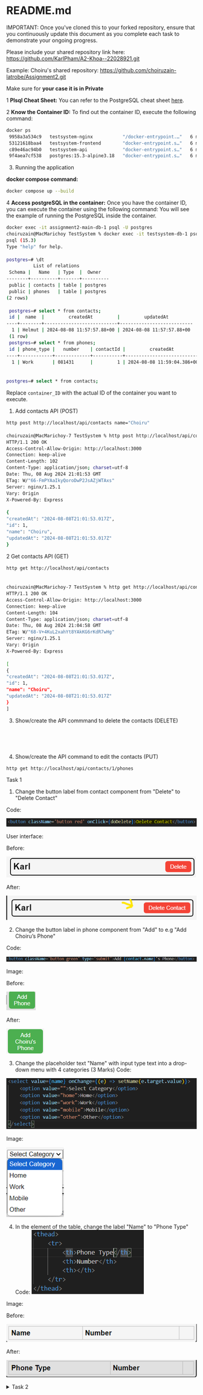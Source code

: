 # README.md

IMPORTANT: Once you've cloned this to your forked repository, ensure that you continuously update this document as you complete each task to demonstrate your ongoing progress.

Please include your shared repository link here: https://github.com/KarlPham/A2-Khoa--22028921.git

Example:
Choiru's shared repository: https://github.com/choiruzain-latrobe/Assignment2.git


Make sure for **your case it is in Private**

1 **Plsql Cheat Sheet:**
You can refer to the PostgreSQL cheat sheet [here](https://www.postgresqltutorial.com/postgresql-cheat-sheet/).

2 **Know the Container ID:**
To find out the container ID, execute the following command:
   ```bash
   docker ps
    9958a3a534c9   testsystem-nginx           "/docker-entrypoint.…"   6 minutes ago   Up 6 minutes   0.0.0.0:80->80/tcp   testsystem-nginx-1
    53121618baa4   testsystem-frontend        "docker-entrypoint.s…"   6 minutes ago   Up 6 minutes   3000/tcp             testsystem-frontend-1
    c89e46ac94b0   testsystem-api             "docker-entrypoint.s…"   6 minutes ago   Up 6 minutes   5000/tcp             testsystem-api-1
    9f4aea7cf538   postgres:15.3-alpine3.18   "docker-entrypoint.s…"   6 minutes ago   Up 6 minutes   5432/tcp             testsystem-db-1
   ```
3. Running the application

**docker compose command:**
   ```bash
   docker compose up --build
   ```

4 **Access postgreSQL in the container:**
Once you have the container ID, you can execute the container using the following command:
You will see the example of running the PostgreSQL inside the container.
   ```bash
   docker exec -it assignment2-main-db-1 psql -U postgres
   choiruzain@MacMarichoy TestSystem % docker exec -it testsystem-db-1 psql -U postgres                                       
   psql (15.3)
   Type "help" for help.
   
   postgres=# \dt
             List of relations
    Schema |   Name   | Type  |  Owner   
   --------+----------+-------+----------
    public | contacts | table | postgres
    public | phones   | table | postgres
   (2 rows)
  
    postgres=# select * from contacts;
    id |  name  |         createdAt         |         updatedAt         
   ----+--------+---------------------------+---------------------------
     1 | Helmut | 2024-08-08 11:57:57.88+00 | 2024-08-08 11:57:57.88+00
    (1 row)
    postgres=# select * from phones;
    id | phone_type |   number    | contactId |         createdAt          |         updatedAt          
   ----+------------+-------------+-----------+----------------------------+----------------------------
     1 | Work       | 081431      |         1 | 2024-08-08 11:59:04.386+00 | 2024-08-08 11:59:04.386+00


postgres=# select * from contacts;
   ```
Replace `container_ID` with the actual ID of the container you want to execute.






1. Add contacts API  (POST)
```bash
http post http://localhost/api/contacts name="Choiru"
        
choiruzain@MacMarichoy-7 TestSystem % http post http://localhost/api/contacts name="Choiru"
HTTP/1.1 200 OK
Access-Control-Allow-Origin: http://localhost:3000
Connection: keep-alive
Content-Length: 102
Content-Type: application/json; charset=utf-8
Date: Thu, 08 Aug 2024 21:01:53 GMT
ETag: W/"66-FmPYAaIkyQoroDwP2JsAZjWTAxs"
Server: nginx/1.25.1
Vary: Origin
X-Powered-By: Express

{
"createdAt": "2024-08-08T21:01:53.017Z",
"id": 1,
"name": "Choiru",
"updatedAt": "2024-08-08T21:01:53.017Z"
}

```
2 Get contacts API  (GET)

```bash
http get http://localhost/api/contacts


choiruzain@MacMarichoy-7 TestSystem % http get http://localhost/api/contacts
HTTP/1.1 200 OK
Access-Control-Allow-Origin: http://localhost:3000
Connection: keep-alive
Content-Length: 104
Content-Type: application/json; charset=utf-8
Date: Thu, 08 Aug 2024 21:04:58 GMT
ETag: W/"68-V+4KuL2xahYt8YAkKG6rKdR7wHg"
Server: nginx/1.25.1
Vary: Origin
X-Powered-By: Express

[
{
"createdAt": "2024-08-08T21:01:53.017Z",
"id": 1,
"name": "Choiru",
"updatedAt": "2024-08-08T21:01:53.017Z"
}
]


```
3. Show/create the API commmand to delete the contacts (DELETE)

```bash





```

4. Show/create the API command to edit the contacts (PUT)
```
http get http://localhost/api/contacts/1/phones

```





<detail>
 <summary>Task 1</summary>

1. Change the button label from contact component from "Delete" to "Delete Contact" 

Code:
<!-- the button label has been change from "Delete" to "Delete Contact" -->


![alt text](./frontend/public/img/t1code1.png)

User interface:

Before:

![alt text](./frontend/public/img/t1ui1.png)

After:

![alt text](./frontend/public/img/t1ui2.png)


2. Change the button label in phone component from "Add" to e.g "Add Choiru’s Phone" 

Code:

<!-- Change the button labe in NewPhone component from "Add phone" to add "Add {contact.name} phone" -->

<!-- The {contact.name} part is a dynamic value (likely from a prop or state), which inserts the current contact’s name into the button's label. -->

![alt text](./frontend/public/img/t1.2code1.png)

Image:

Before:

![alt text](./frontend/public/img/t1.2ui1.png)

After:

![alt text](./frontend/public/img/t1.2ui2.png)

3. Change the placeholder text "Name" with input type text into a drop-down menu with 4 categories (3
Marks)
Code: 
<!-- The <select> element creates a dropdown menu where users can choose from a list of options. -->

<!-- value={name}: The value attribute binds the selected value of the dropdown to the name state, ensuring the dropdown reflects the current state value. -->

<!-- onChange={(e) => setName(e.target.value)}: This event handler updates the name state with the selected option's value when the user selects a new option. -->

![alt text](./frontend/public/img/t1.3code1.png)

Image:

![alt text](./frontend/public/img/t1.3ui1.png)


4. In the <tr> element of the table, change the label "Name" to "Phone Type" 
Code:
![alt text](./frontend/public/img/t1.4code1.png)

Image:

Before:

![alt text](./frontend/public/img/t1.4ui1.png)

After:

![alt text](./frontend/public/img/t1.4ui2.png)

<details>
 <summary>Task 2</summary>

1. Show the API command for “Show Contact” and provide a screenshot of the output (1 Mark)

```bash
Command:
http get http://localhost/api/contacts

Output:
HTTP/1.1 200 OK
Access-Control-Allow-Origin: http://localhost:3000
Connection: keep-alive
Content-Length: 104
Content-Type: application/json; charset=utf-8
Date: Tue, 24 Sep 2024 03:23:32 GMT
ETag: W/"68-XLFFy+uHAYMjDlFZFEN2GwKr3kk"
Server: nginx/1.25.1
Vary: Origin
X-Powered-By: Express

[
    {
        "createdAt": "2024-09-24T02:51:02.022Z",
        "id": 2,
        "name": "Choiru",
        "updatedAt": "2024-09-24T02:51:02.022Z"
    }
]
```
2. Show the API command for “Add Contact” and provide a screenshot of the output (1 Mark)

```bash
Command:
http post http://localhost/api/contacts name="Karl"

Output:
HTTP/1.1 200 OK
Access-Control-Allow-Origin: http://localhost:3000
Connection: keep-alive
Content-Length: 100
Content-Type: application/json; charset=utf-8
Date: Tue, 24 Sep 2024 03:29:50 GMT
ETag: W/"64-xkvqbvEPA1RCAi2DWHI8ty1uf/k"
Server: nginx/1.25.1
Vary: Origin
X-Powered-By: Express

{
    "createdAt": "2024-09-24T03:29:50.372Z",
    "id": 4,
    "name": "Karl",
    "updatedAt": "2024-09-24T03:29:50.372Z"
}
```

3. Show the API command for “Delete Contact” and provide a screenshot of the output (1 Marks)

```bash
Command:
http delete http://localhost/api/contacts/4

Output:
HTTP/1.1 200 OK
Access-Control-Allow-Origin: http://localhost:3000
Connection: keep-alive
Content-Length: 47
Content-Type: application/json; charset=utf-8
Date: Tue, 24 Sep 2024 03:35:28 GMT
ETag: W/"2f-i0D5Qo4IGfH+OpTTITmyTnSzFvU"
Server: nginx/1.25.1
Vary: Origin
X-Powered-By: Express

{
    "message": "Contact was deleted successfully!"
}
```
4. Show the API command for “Update Contact” and provide a screenshot of the output (1 Marks)

```bash
Command:
http put http://localhost/api/contacts/2 name="Karl"

Output:
HTTP/1.1 200 OK
Access-Control-Allow-Origin: http://localhost:3000
Connection: keep-alive
Content-Length: 47
Content-Type: application/json; charset=utf-8
Date: Tue, 24 Sep 2024 03:42:25 GMT
ETag: W/"2f-9DEigpdI8FmatdY6qgJYc7CM5hQ"
Server: nginx/1.25.1
Vary: Origin
X-Powered-By: Express

{
    "message": "Contact was updated successfully."
}
```

5. Show the API command for “Show Phone” and provide a screenshot of the output (1 Mark)

```bash
Command:
http get http://localhost/api/contacts/2/phones

Output:
HTTP/1.1 200 OK
Access-Control-Allow-Origin: http://localhost:3000
Connection: keep-alive
Content-Length: 137
Content-Type: application/json; charset=utf-8
Date: Tue, 24 Sep 2024 03:50:41 GMT
ETag: W/"89-mZXShvt7yfB5kLXdbgRU/5fhlSs"
Server: nginx/1.25.1
Vary: Origin
X-Powered-By: Express

[
    {
        "contactId": 2,
        "createdAt": "2024-09-24T03:49:25.498Z",
        "id": 2,
        "name": "home",
        "number": "123456789",
        "updatedAt": "2024-09-24T03:49:25.498Z"
    }
]
```
6. Show the API command for “Add Phone” and provide a screenshot of the output (1 Marks)

```bash
Command:
http post http://localhost/api/contacts/2/phones name="work" number="0987654321"

Output:
HTTP/1.1 200 OK
Access-Control-Allow-Origin: http://localhost:3000
Connection: keep-alive
Content-Length: 136
Content-Type: application/json; charset=utf-8
Date: Tue, 24 Sep 2024 04:03:26 GMT
ETag: W/"88-XTIBLu0MTdjF5i9JG6nwfQv/SRc"
Server: nginx/1.25.1
Vary: Origin
X-Powered-By: Express

{
    "contactId": 2,
    "createdAt": "2024-09-24T04:03:26.972Z",
    "id": 4,
    "name": "work",
    "number": "0987654321",
    "updatedAt": "2024-09-24T04:03:26.972Z"
}
```

7. Show the API command for “Delete Phone” and provide a screenshot of the output (1 Marks)

```bash
Command:
http delete http://localhost/api/contacts/2/phones/4

Output:
HTTP/1.1 200 OK
Access-Control-Allow-Origin: http://localhost:3000
Connection: keep-alive
Content-Length: 45
Content-Type: application/json; charset=utf-8
Date: Tue, 24 Sep 2024 04:07:25 GMT
ETag: W/"2d-FdOer7L1Hk5YcQlrlpn01BrNJmA"
Server: nginx/1.25.1
Vary: Origin
X-Powered-By: Express

{
    "message": "Phone was deleted successfully!"
}
```

8. Show the API command for “Update Phone” and provide a screenshot of the output (1 Marks)

```bash
Command:
http put http://localhost/api/contacts/2/phones/2 name="family" number="66668888"

Output:
HTTP/1.1 200 OK
Access-Control-Allow-Origin: http://localhost:3000
Connection: keep-alive
Content-Length: 45
Content-Type: application/json; charset=utf-8
Date: Tue, 24 Sep 2024 04:16:28 GMT
ETag: W/"2d-p9Lx2PQGimApZ9nkrVa0opZVZlQ"
Server: nginx/1.25.1
Vary: Origin
X-Powered-By: Express

{
    "message": "Phone was updated successfully."
}
```
<detail>
<summary>Task 3</summary>

1. Modify the contacts Table (5 Marks):

a. Update the contacts table to include the following attributes:

i. id

ii. Name

iii. Address


There are 2 methods when modify the contact **Table** in the **Database** using Sequelize:

- ```Sequelize's .sync()``` method synchronizes your models with the database by creating or altering tables to match the current state of your models.

- Migrations are scripts that define how to apply changes to the database schema (like adding columns, changing data types, etc.) in a step-by-step manner. They allow you to evolve your database schema over time in a controlled way.

**Comparison:**


![alt text](./frontend/public/img/t3comParison.png)

**In this project, I use ```Sequelize's .sync()``` method due to the convenient it bring**

- To set up this method, I changed **db.sequelize.sync({ force: false })** in (./api/app.js) to **db.sequelize.sync({ after: true })**

Code:

![alt text](./frontend/public/img/t3.1code1.png)

- After that, I modified ```contact.models.js``` in (./api/models/contact.models.js)

Code:

![alt text](./frontend/public/img/t3.1code2'.png)

Alter Database:

![alt text](./frontend/public/img/t3.1ui1.png)

2. Modify the phones Table (5 Marks):

a. Update the phones table to include the following attributes:

i. id

ii. phone_type

iii. phone_number

iv. contactId

- Do the same steps as above, but this time I modified ```phone.models.js``` in (./api/models/phones.model.js) 

Code:

![alt text](./frontend/public/img/t3.2code1.png)

Alter Database:

![alt text](./frontend/public/img/t3.2ui1.png)

3. Adjust the Front-End (4 Marks):

a. Modify the front-end to align with the updated backend structure.

Before modify the front-end to align with the updated backend structure, I need to modify the logic of Api first to handle the database changed

**```contact.controller.js``` changes (./api/controllers/contact.controller.js)**

Code:

![alt text](./frontend/public/img/t3.3code1.png)

Explanation:

- This code is a controller function in a Node.js and Express application that creates a new contact record in the database (POST request)

- By adding **req.body.address** expected to contain **address** fields submitted by the client to the new database

- Only need to change the POST request because it add new fields which is ```address```, the others request don't need to change as long as the ```contactId``` remains the same

**```phone.controller.js``` changes (./api/controllers/phone.controller.js)**

Code:

![alt text](./frontend/public/img/t3.3code2.png)

Explanation:
- This code is a controller function in a Node.js and Express application that creates a new phone record in the database (POST request)

- Modified from **name**, **number** to **phone_type**, **phone_number**.

- Only the POST request needs to be changed, as it updates the existing fields from ```name``` and ```number``` to ```phone_type``` and ```phone_number```. The other requests don't need any changes as long as the ```contactId``` and ```phoneId``` remain the same.

- Frontend changes

**Contacts**:

Start with the ```NewContact.js ``` (./frontend/src/components/NewContact.js)

Code:

![alt text](./frontend/public/img/t3.3code3.png)

Explanation:

- The form now allows users to input both a ```name``` and ```address``` for a ```NewContact```.

- When the form is submitted, a POST request is sent to the API to create the contact, passing both the ```name``` and ```address``` in the request body.

- If the contact is successfully created, the new contact is added to the contacts array, and the form inputs are reset.

Image:

![alt text](./frontend/public/img/t3.3ui1.png)

After that, begin to adjust codes in ``Contact.js`` (./frontend/src/components/Contact.js)

Code:

![alt text](./frontend/public/img/t3.3code4.png)

Explanation:

- Added the ```<p>{contact.address}</p>``` element inside the contact's title section to display the contact's address.

- Now both the name and address will be displayed for each contact.

Image:

![alt text](./frontend/public/img/t3.3ui2.png)

No need to change in the ``ContactList.js`` because ``Contact.js`` component already handles displaying both name and address then ``ContactList.js`` display all the Contacts

Image:

![alt text](./frontend/public/img/t3.3ui3.png)

**Phones:**

Do exactly same steps in adjust Contact's frontend, the result shows below

``NewPhone.js``

Code:

![alt text](./frontend/public/img/t3.3code5.png)

``Phone.js``

Code:

![alt text](./frontend/public/img/t3.3ui4.png)

Image:

![alt text](./frontend/public/img/t3.3ui5.png)

Again no need to change in the ``PhoneList.js`` because it display alls Phone components

**Final result**

![alt text](./frontend/public/img/t3.3ui6.png)

4. Test All APIs related to table modified contacts and phones (8 Marks):

- Contacts:

**GET METHOD**
```bash
http get http://localhost/api/contacts
HTTP/1.1 200 OK
Access-Control-Allow-Origin: http://localhost:3000
Connection: keep-alive
Content-Length: 247
Content-Type: application/json; charset=utf-8
Date: Fri, 27 Sep 2024 08:32:50 GMT
ETag: W/"f7-bG0Isqino/a+MUnEyZaHNV/wWJ8"
Server: nginx/1.25.1
Vary: Origin
X-Powered-By: Express

[
    {
        "address": "BrayBrook",
        "createdAt": "2024-09-27T07:48:53.209Z",
        "id": 2,
        "name": "Karl",
        "updatedAt": "2024-09-27T07:48:53.209Z"
    },
    {
        "address": "Bendigo",
        "createdAt": "2024-09-27T07:56:07.196Z",
        "id": 3,
        "name": "Choiru",
        "updatedAt": "2024-09-27T07:56:07.196Z"
    }
]
```

**POST METHOD**
```bash
http post http://localhost/api/contacts name="Cheezu" address="bundoora"
HTTP/1.1 200 OK
Access-Control-Allow-Origin: http://localhost:3000
Connection: keep-alive
Content-Length: 123
Content-Type: application/json; charset=utf-8
Date: Fri, 27 Sep 2024 08:37:04 GMT
ETag: W/"7b-WIqYaabEogkTxtW7co/urRBaA+0"
Server: nginx/1.25.1
Vary: Origin
X-Powered-By: Express

{
    "address": "bundoora",
    "createdAt": "2024-09-27T08:37:04.518Z",
    "id": 4,
    "name": "Cheezu",
    "updatedAt": "2024-09-27T08:37:04.518Z"
}
```

**DELETE METHOD**
```bash
http delete http://localhost/api/contacts/4
HTTP/1.1 200 OK
Access-Control-Allow-Origin: http://localhost:3000
Connection: keep-alive
Content-Length: 47
Content-Type: application/json; charset=utf-8
Date: Fri, 27 Sep 2024 08:39:00 GMT
ETag: W/"2f-i0D5Qo4IGfH+OpTTITmyTnSzFvU"
Server: nginx/1.25.1
Vary: Origin
X-Powered-By: Express

{
    "message": "Contact was deleted successfully!"
}
```

**PUT METHOD**
```bash
http put http://localhost/api/contacts/2 name="Khoa" address="Melbourne"
HTTP/1.1 200 OK
Access-Control-Allow-Origin: http://localhost:3000
Connection: keep-alive
Content-Length: 47
Content-Type: application/json; charset=utf-8
Date: Fri, 27 Sep 2024 08:44:55 GMT
ETag: W/"2f-9DEigpdI8FmatdY6qgJYc7CM5hQ"
Server: nginx/1.25.1
Vary: Origin
X-Powered-By: Express

{
    "message": "Contact was updated successfully."
}
```

- Phones:

**GET METHOD**
```bash
http get http://localhost/api/contacts/2/phones
HTTP/1.1 200 OK
Access-Control-Allow-Origin: http://localhost:3000
Connection: keep-alive
Content-Length: 299
Content-Type: application/json; charset=utf-8
Date: Fri, 27 Sep 2024 08:47:27 GMT
ETag: W/"12b-yJSNDcAfv4xbHFZzofKJn3BGh+I"
Server: nginx/1.25.1
Vary: Origin
X-Powered-By: Express

[
    {
        "contactId": 2,
        "createdAt": "2024-09-27T08:23:18.972Z",
        "id": 1,
        "phone_number": "123456789",
        "phone_type": "home",
        "updatedAt": "2024-09-27T08:23:18.972Z"
    },
    {
        "contactId": 2,
        "createdAt": "2024-09-27T08:27:00.714Z",
        "id": 2,
        "phone_number": "987654432",
        "phone_type": "mobile",
        "updatedAt": "2024-09-27T08:27:00.714Z"
    }
]
```

**POST METHOD**
```bash
http post http://localhost/api/contacts/2/phones phone_type="work" phone_number="88886666"
HTTP/1.1 200 OK
Access-Control-Allow-Origin: http://localhost:3000
Connection: keep-alive
Content-Length: 146
Content-Type: application/json; charset=utf-8
Date: Fri, 27 Sep 2024 08:54:05 GMT
ETag: W/"92-ZEEpWZ72PPXKeblW7fzrEKKWTTs"
Server: nginx/1.25.1
Vary: Origin
X-Powered-By: Express

{
    "contactId": 2,
    "createdAt": "2024-09-27T08:54:05.819Z",
    "id": 4,
    "phone_number": "88886666",
    "phone_type": "work",
    "updatedAt": "2024-09-27T08:54:05.819Z"
}
```

**DELETE METHOD**
```bash
http delete http://localhost/api/contacts/2/phones/4
HTTP/1.1 200 OK
Access-Control-Allow-Origin: http://localhost:3000
Connection: keep-alive
Content-Length: 45
Content-Type: application/json; charset=utf-8
Date: Fri, 27 Sep 2024 08:58:19 GMT
ETag: W/"2d-FdOer7L1Hk5YcQlrlpn01BrNJmA"
Server: nginx/1.25.1
Vary: Origin
X-Powered-By: Express

{
    "message": "Phone was deleted successfully!"
}
```

**PUT METHOD**
```bash
 http put http://localhost/api/contacts/2/phones/1 phone_number="123456788"
HTTP/1.1 200 OK
Access-Control-Allow-Origin: http://localhost:3000
Connection: keep-alive
Content-Length: 45
Content-Type: application/json; charset=utf-8
Date: Fri, 27 Sep 2024 09:01:15 GMT
ETag: W/"2d-p9Lx2PQGimApZ9nkrVa0opZVZlQ"
Server: nginx/1.25.1
Vary: Origin
X-Powered-By: Express

{
    "message": "Phone was updated successfully."
}
```
<detail>
 <summary>Task 4</summary>

1. Table Creation: Create a new table named `companies` with the following attributes (18 Marks):

a. company_id: Primary key, uniquely identifies each company

b. company_name: Name of the company

c. company_address: Address of the company

d. contact_id: Foreign key referencing contact_id in the contacts table

**Step 1 :**
- Define the ```Company``` model in the ./models directory.

Code(./api/models/company.model.js):

![alt text](./frontend/public/img/t4.1code1.png)

Explanation:
 
- ```company_id```: Primary key that uniquely identifies each company.

- ```company_name```: Name of the company.

- ```company_address```: Address of the company

- ```contact_id```: Foreign key that links to the ```contacts``` table. It establishes the relationship between a company and a contact.

**Step 2:**
- Import new ```company.model.js``` sequelize file to PostgreSQL database in (./api/models/index.js)

Code:

![alt text](./frontend/public/img/t4.1code2.png)

**Step 3:**
- Check Database

![alt text](./frontend/public/img/t4.1db1.png)

2. API Creation: Develop four APIs to manage records in the companies table, like Task 2 (12 Marks).

**Step 1**
- Create a new controller file for ```company``` named ```company.controller.js``` in ./api/controllers/

Image: 

![alt text](./frontend/public/img/t4.2code1.png)

After that import database from (./models) and define ```const Company``` to access the Company model from database object

Image:

![alt text](./frontend/public/img/t4.2code2.png)

**Step 2**
- Create a new company for specific contact method in ```company.controller.js```

Code:

![alt text](./frontend/public/img/t4.2code3.png)

Explanation:
- Creating the company object: The ```company``` object is created using ```company_name```, ```company_address```, and ```contact_id``` (which is extracted from the URL parameter).

- Database Insertion: The ```Company.create()``` function is used to insert the new company into the database.

- Response: If the creation is successful, the newly created company data is returned to the client. If an error occurs, a 500 error is returned.

**Step 3**

- Create a retrieves all companies associated with a specific contact method in ```company.controller.js```

Code:

![alt text](./frontend/public/img/t4.2code4.png)

Explanation:
- Extract ```contactId```: The contactId is extracted from the URL parameters.

- Querying the Database: The Company.findAll() method retrieves all companies from the database that have a ```contact_id``` equal to the ```contactId```.

- Response: The list of companies is sent back as a response. If there's an error during the query, a 500 error message is sent.

**Step 4**

- Create a retrieves a single company based on both the ```companyId``` and ```contactId``` method in ```company.controller.js```

Code:

![alt text](./frontend/public/img/t4.2code5.png)

Explanation:
- Extract Parameters: The ```companyId``` and ```contactId``` are extracted from the URL parameters.

- Querying the Database: The ```Company.findOne()``` method finds a company that matches both the ```company_id``` and ```contact_id```. This ensures that the company belongs to the correct contact.

- Response: If a company is found, its data is sent back. If no company is found, a 404 error is returned. Any other error triggers a 500 status with an error message.

**Step 5**

- Create a updates a company's details based on the ```companyId``` and ```contactId``` method in ```company.controller.js```

Code:

![alt text](./frontend/public/img/t4.2code6.png)

Explanation:
- Extract Parameters: The ```companyId``` and ```contactId``` are extracted from the URL.

- Update the Company: The ```Company.update()``` method updates the company in the database where both ```company_id``` and ```contact_id``` match.

- Response: If the update is successful, a success message is returned. If no company is found or the request body is empty, an error message is returned. If any other error occurs, a 500 error is sent.

**Step 6**

- Create a deletes a company from the database based on the ```companyId``` and ```contactId``` method in ```company.controller.js```

Code:

![alt text](./frontend/public/img/t4.2code7.png)

Explanation:
- Extract Parameters: The ```companyId``` and ```contactId``` are extracted from the URL.

- Delete the Company: The ```Company.destroy()``` method deletes the company from the database where both ```company_id``` and ```contact_id``` match.

- Response: If the deletion is successful, a success message is returned. If no company is found, an error message is returned. Any other error will trigger a 500 status with an error message.

**Step 7**
- Create a file called ```companies.routes.js``` in ./api/routes to define the API endpoints for interacting with the Company resources.

Code: 

![alt text](./frontend/public/img/t4.2code8.png)

Route Endpoints:
 - POST ```/api/contacts/:contactId/companies:```:Create a new company for the contact specified by ```contactId```.

 - GET ```/api/contacts/:contactId/companies:```:Get all companies associated with the contact specified by ```contactId```.

 - GET ```/api/contacts/:contactId/companies/:companyId:```:Get a single company identified by ```companyId``` for the contact specified by contactId.

 - PUT ```/api/contacts/:contactId/companies/:companyId:```:Update the company identified by companyId for the contact specified by ```contactId```.

 - DELETE ```/api/contacts/:contactId/companies/:companyId:```:Delete the company identified by companyId for the contact specified by ```contactId```.

 **Step 8**

 - Register the routes in main app file which is ```app.js``` in ```./api/app.js```

 Code:

![alt text](./frontend/public/img/t4.2code9.png)

**Step 9**

- API testing

**POST Method**

```bash
http post http://localhost/api/contacts/1/companies company_name="Google" company_address="Mel"
HTTP/1.1 200 OK
Access-Control-Allow-Origin: http://localhost:3000
Connection: keep-alive
Content-Length: 157
Content-Type: application/json; charset=utf-8
Date: Fri, 27 Sep 2024 14:55:44 GMT
ETag: W/"9d-W/NfWjkrSbCv+zdlowlVIstXqSE"
Server: nginx/1.25.1
Vary: Origin
X-Powered-By: Express

{
    "company_address": "Mel",
    "company_id": 1,
    "company_name": "Google",
    "contact_id": 1,
    "createdAt": "2024-09-27T14:55:44.324Z",
    "updatedAt": "2024-09-27T14:55:44.324Z"
}
```
**GET Method**

```bash
http get http://localhost/api/contacts/1/companies
HTTP/1.1 200 OK
Access-Control-Allow-Origin: http://localhost:3000
Connection: keep-alive
Content-Length: 159
Content-Type: application/json; charset=utf-8
Date: Fri, 27 Sep 2024 14:57:51 GMT
ETag: W/"9f-MKOEOjuHVSJQscLgUW8GLpkTbXg"
Server: nginx/1.25.1
Vary: Origin
X-Powered-By: Express

[
    {
        "company_address": "Mel",
        "company_id": 1,
        "company_name": "Google",
        "contact_id": 1,
        "createdAt": "2024-09-27T14:55:44.324Z",
        "updatedAt": "2024-09-27T14:55:44.324Z"
    }
]
```
**PUT Method**

```bash
http put http://localhost/api/contacts/1/companies/1 company_name="Facebook" company_address="Bendigo"
HTTP/1.1 200 OK
Access-Control-Allow-Origin: http://localhost:3000
Connection: keep-alive
Content-Length: 47
Content-Type: application/json; charset=utf-8
Date: Fri, 27 Sep 2024 15:00:14 GMT
ETag: W/"2f-tSOkyn1aLnHg00JkjP0hv/QxH7Q"
Server: nginx/1.25.1
Vary: Origin
X-Powered-By: Express

{
    "message": "Company was updated successfully."
}
```

**DELETE Method**

```bash
http delete http://localhost/api/contacts/1/companies/1
HTTP/1.1 200 OK
Access-Control-Allow-Origin: http://localhost:3000
Connection: keep-alive
Content-Length: 47
Content-Type: application/json; charset=utf-8
Date: Fri, 27 Sep 2024 15:01:54 GMT
ETag: W/"2f-goeWLYgQgcZh1o2QS0V4ovFdEa0"
Server: nginx/1.25.1
Vary: Origin
X-Powered-By: Express

{
    "message": "Company was deleted successfully!"
}
```
<detail>
 <summary>Task 5</summary>

**Basic Company Structure**

The company management in the project involves three key components: ```CompanyList.js```, ```Company.js```, and ```NewCompany.js```. These components work together to manage the list of companies associated with each contact in Contact application.

Overview:

- ```CompanyList.js```: This is the main component that handles the list of companies for a specific contact. It fetches the companies from the backend, displays them in a table, and includes a form for adding new companies.

- ```Company.js```: This component represents an individual company within the list. It displays the company name and address, and provides buttons to edit or delete the company.

- ```NewCompany.js```: This component contains a form to allow the user to add a new company. It interacts with the backend to create a new company in the database.

**The Structure of Components:**

```CompanyList.js```

- This component acts as the parent for both the ```Company``` and ```NewCompany``` components.

- It fetches the list of companies from the backend and renders each company in a **table row** by using the ```Company``` component.

- It also contains the ```NewCompany``` component, which allows adding a new company.

```Company.js```

- This component is responsible for rendering a single company in the table.

- It provides the functionality to edit and delete a company.

```NewCompany.js```

- This component renders a form that allows the user to input a new company's name and address and submit the form to create a new company in the database.

**Diagram**

```bash
+------------------------+
|  CompanyList.js         |
|                        |
|  +------------------+  |
|  | NewCompany.js     |  |   <-- Form to add a new company
|  +------------------+  |
|                        |
|  +------------------+  |
|  | Company.js        |  |   <-- Displays a company, includes edit/delete buttons
|  +------------------+  |
|                        |
|  +------------------+  |
|  | Company.js        |  |   <-- Displays another company (one per row)
|  +------------------+  |
+------------------------+
```

**Company Structure Image**

![alt text](./frontend/public/img/t5ui1.png)

**```Company.js``` Code**

```bash
import { useState } from 'react';

function Company({ company, companies, setCompanies, contactId }) {
    // State to handle whether the company is being edited
    const [isEditing, setIsEditing] = useState(false);
    
    // State to manage the edited company details (company_name and company_address)
    const [editedCompany, setEditedCompany] = useState({
        company_name: company.company_name,
        company_address: company.company_address,
    });

    // Function to handle updating the company
    async function handleUpdate(e) {
        e.preventDefault();

        // Send a PUT request to the API to update the company details
        const response = await fetch(`http://localhost/api/contacts/${contactId}/companies/${company.company_id}`, {
            method: 'PUT',
            headers: {
                'Content-Type': 'application/json',
            },
            body: JSON.stringify(editedCompany), // Send the updated company data in the request body
        });

        if (response.ok) {
            // If the update is successful, update the company list in the state
            const updatedCompanies = companies.map((c) =>
                c.company_id === company.company_id ? { ...c, ...editedCompany } : c
            );
            setCompanies(updatedCompanies);
            setIsEditing(false); // Exit edit mode
        }
    }

    // Function to handle deleting the company
    async function doDelete(e) {
        e.stopPropagation(); // Prevent click event from affecting the parent element

        // Send a DELETE request to the API to remove the company
        const response = await fetch(`http://localhost/api/contacts/${contactId}/companies/${company.company_id}`, {
            method: 'DELETE',
        });

        if (response.ok) {
            // If deletion is successful, remove the company from the list in the state
            const newCompanies = companies.filter((c) => c.company_id !== company.company_id);
            setCompanies(newCompanies);
        }
    }

    return (
        <tr>
            {isEditing ? (
                // If in editing mode, show input fields for editing company details
                <>
                    <td>
                        <input
                            type="text"
                            value={editedCompany.company_name}
                            onChange={(e) => setEditedCompany({ ...editedCompany, company_name: e.target.value })}
                        />
                    </td>
                    <td>
                        <input
                            type="text"
                            value={editedCompany.company_address}
                            onChange={(e) => setEditedCompany({ ...editedCompany, company_address: e.target.value })}
                        />
                    </td>
                    <td>
                        <button onClick={handleUpdate}>Save</button>
                        <button onClick={() => setIsEditing(false)}>Cancel</button>
                    </td>
                </>
            ) : (
                // If not in editing mode, display the company details
                <>
                    <td>{company.company_name}</td>
                    <td>{company.company_address}</td>
                    <td>
                        <button onClick={() => setIsEditing(true)}>Edit</button> {/* Enable editing */}
                        <button className="button red" onClick={doDelete}>Delete</button> {/* Delete company */}
                    </td>
                </>
            )}
        </tr>
    );
}

export default Company;
```
**```NewCompany.js``` Code with comment**

```bash
import { useState } from 'react';

function NewCompany({ contactId, companies, setCompanies }) {
    // State to store the new company's name and address
    const [companyName, setCompanyName] = useState('');
    const [companyAddress, setCompanyAddress] = useState('');

    // Function to handle the form submission to add a new company
    async function createCompany(e) {
        e.preventDefault();

        // Send a POST request to the API to create a new company
        const response = await fetch(`http://localhost/api/contacts/${contactId}/companies`, {
            method: 'POST',
            headers: {
                'Content-Type': 'application/json',
            },
            body: JSON.stringify({
                company_name: companyName, // Include the new company name
                company_address: companyAddress, // Include the new company address
            }),
        });

        const newCompany = await response.json(); // Parse the response

        if (response.ok) {
            // If creation is successful, add the new company to the list in the state
            setCompanies([...companies, newCompany]);
            setCompanyName(''); // Reset input fields
            setCompanyAddress(''); // Reset input fields
        }
    }

    return (
        <form className='new-company' onSubmit={createCompany}>
            {/* Input field for the new company's name */}
            <input
                type='text'
                placeholder='Company Name'
                value={companyName}
                onChange={(e) => setCompanyName(e.target.value)}
            />
            {/* Input field for the new company's address */}
            <input
                type='text'
                placeholder='Company Address'
                value={companyAddress}
                onChange={(e) => setCompanyAddress(e.target.value)}
            />
            <button type='submit'>Add Company</button> {/* Submit the form to create a company */}
        </form>
    );
}

export default NewCompany;
```

**```CompanyList.js``` Code with comment**

```bash
import { useState, useEffect } from 'react';
import Company from './Company.js'; // Import the Company component
import NewCompany from './NewCompany.js'; // Import the NewCompany component

function CompanyList({ contactId }) {
    // State to store the list of companies
    const [companies, setCompanies] = useState([]);

    // Fetch the companies related to the contact when the component mounts
    useEffect(() => {
        fetch(`http://localhost/api/contacts/${contactId}/companies`)
            .then((response) => response.json())
            .then((data) => setCompanies(data)) // Store the retrieved companies in state
            .catch((error) => {
                console.error('Error fetching companies:', error);
            });
    }, [contactId]); // Dependency array to re-fetch when contactId changes

    return (
        <div className='company-list'>
            {/* Form to add a new company */}
            <NewCompany contactId={contactId} companies={companies} setCompanies={setCompanies} />

            {/* Table to display the list of companies */}
            <table>
                <thead>
                    <tr>
                        <th>Company Name</th>
                        <th>Company Address</th>
                        <th>Actions</th>
                    </tr>
                </thead>
                <tbody>
                    {/* Map through the list of companies and render each one */}
                    {companies.map((company) => (
                        <Company
                            key={company.company_id}
                            company={company}
                            companies={companies}
                            setCompanies={setCompanies}
                            contactId={contactId} // Pass the contactId to identify the parent contact
                        />
                    ))}
                </tbody>
            </table>
        </div>
    );
}

export default CompanyList;
```

**Integrating ```CompanyList``` into ```Contact.js```**

Explanation:

- Now that the ```CompanyList``` component is ready, include it in the ```Contact.js``` component.

- Ensure that **companies** related to each contact are displayed below the contact's details, alongside phone numbers.

Code:

```bash
import { useState, useEffect } from 'react';  
import PhoneList from './PhoneList.js';
import CompanyList from './CompanyList.js';  // Import CompanyList component

function Contact(props) {
    const {contact, contacts, setContacts} = props;
    const [expanded, setExpanded] = useState(false);
    const [phones, setPhones] = useState([]);

    useEffect(() => {
        fetch('http://localhost/api/contacts/' + contact.id + '/phones')
            .then(response => response.json())
            .then(data => setPhones(data))
            .catch((error) => {
                console.error('Error:', error);
            });
    }, [contact.id]);

    const expandStyle = {
        display: expanded ? 'block' : 'none'
    };

    async function doDelete(e) {
        e.stopPropagation();
        
        const response = await fetch('http://localhost/api/contacts/' + contact.id, {
            method: 'DELETE',
        });

        if (response.ok) {
            const newContacts = contacts.filter((c) => c.id !== contact.id);
            setContacts(newContacts);
        }
    }

    return (
        <div key={contact.id} className='contact' onClick={() => setExpanded(!expanded)}>
            <div className='title'>
                <h3>{contact.name}</h3>
                <p>{contact.address}</p>
                <button className='button red' onClick={doDelete}>Delete</button>
            </div>

            <div style={expandStyle}>
                <hr />
                <PhoneList phones={phones} setPhones={setPhones} contact={contact} />
                <CompanyList contactId={contact.id} /> {/* Add the CompanyList component */}
            </div>
        </div>
    );
}

export default Contact;
```

Image:

![alt text](./frontend/public/img/t5ui2.png)

